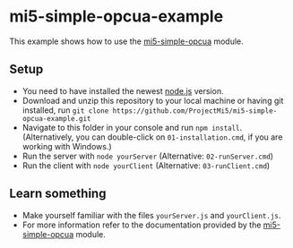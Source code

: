 # mi5-simple-opcua-example
This example shows how to use the [mi5-simple-opcua](https://github.com/ProjectMi5/mi5-simple-opcua) module.

## Setup

* You need to have installed the newest [node.js](https://nodejs.org/en/) version.
* Download and unzip this repository to your local machine or having git installed, run
```git clone https://github.com/ProjectMi5/mi5-simple-opcua-example.git```
* Navigate to this folder in your console and run `npm install`. (Alternatively, you can double-click on `01-installation.cmd`, if you are working with Windows.)
* Run the server with `node yourServer` (Alternative: `02-runServer.cmd`)
* Run the client with `node yourClient` (Alternative: `03-runClient.cmd`)

## Learn something

* Make yourself familiar with the files `yourServer.js` and `yourClient.js`.
* For more information refer to the documentation provided by the [mi5-simple-opcua](https://github.com/ProjectMi5/mi5-simple-opcua) module.


